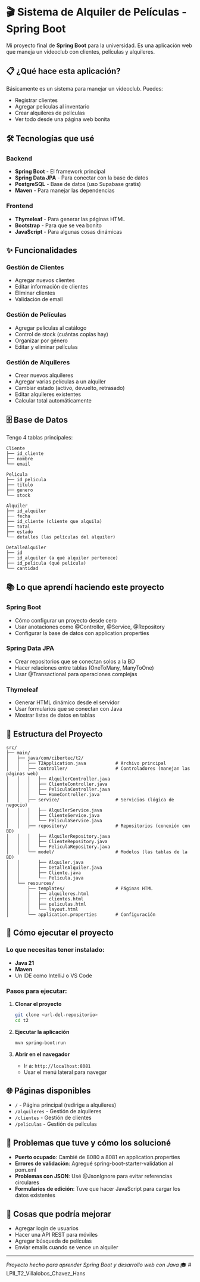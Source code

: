 # 🎬 Sistema de Alquiler de Películas - Spring Boot

Mi proyecto final de **Spring Boot** para la universidad. Es una aplicación web que maneja un videoclub con clientes, películas y alquileres.

## 📋 ¿Qué hace esta aplicación?

Básicamente es un sistema para manejar un videoclub. Puedes:
- Registrar clientes
- Agregar películas al inventario 
- Crear alquileres de películas
- Ver todo desde una página web bonita

## 🛠️ Tecnologías que usé

### **Backend**
- **Spring Boot** - El framework principal
- **Spring Data JPA** - Para conectar con la base de datos
- **PostgreSQL** - Base de datos (uso Supabase gratis)
- **Maven** - Para manejar las dependencias

### **Frontend**
- **Thymeleaf** - Para generar las páginas HTML
- **Bootstrap** - Para que se vea bonito
- **JavaScript** - Para algunas cosas dinámicas

## ✨ Funcionalidades

### **Gestión de Clientes**
- Agregar nuevos clientes
- Editar información de clientes
- Eliminar clientes
- Validación de email

### **Gestión de Películas**
- Agregar películas al catálogo
- Control de stock (cuántas copias hay)
- Organizar por género
- Editar y eliminar películas

### **Gestión de Alquileres**
- Crear nuevos alquileres
- Agregar varias películas a un alquiler
- Cambiar estado (activo, devuelto, retrasado)
- Editar alquileres existentes
- Calcular total automáticamente

## 🗄️ Base de Datos

Tengo 4 tablas principales:

```
Cliente
├── id_cliente 
├── nombre
└── email

Pelicula
├── id_pelicula
├── titulo
├── genero
└── stock

Alquiler
├── id_alquiler
├── fecha
├── id_cliente (cliente que alquila)
├── total
├── estado
└── detalles (las películas del alquiler)

DetalleAlquiler
├── id
├── id_alquiler (a qué alquiler pertenece)
├── id_pelicula (qué película)
└── cantidad
```

## 📚 Lo que aprendí haciendo este proyecto

### **Spring Boot**
- Cómo configurar un proyecto desde cero
- Usar anotaciones como @Controller, @Service, @Repository
- Configurar la base de datos con application.properties

### **Spring Data JPA**
- Crear repositorios que se conectan solos a la BD
- Hacer relaciones entre tablas (OneToMany, ManyToOne)
- Usar @Transactional para operaciones complejas

### **Thymeleaf**
- Generar HTML dinámico desde el servidor
- Usar formularios que se conectan con Java
- Mostrar listas de datos en tablas

## 📁 Estructura del Proyecto

```
src/
├── main/
│   ├── java/com/cibertec/t2/
│   │   ├── T2Application.java           # Archivo principal
│   │   ├── controller/                  # Controladores (manejan las páginas web)
│   │   │   ├── AlquilerController.java
│   │   │   ├── ClienteController.java
│   │   │   ├── PeliculaController.java
│   │   │   └── HomeController.java
│   │   ├── service/                     # Servicios (lógica de negocio)
│   │   │   ├── AlquilerService.java
│   │   │   ├── ClienteService.java
│   │   │   └── PeliculaService.java
│   │   ├── repository/                  # Repositorios (conexión con BD)
│   │   │   ├── AlquilerRepository.java
│   │   │   ├── ClienteRepository.java
│   │   │   └── PeliculaRepository.java
│   │   └── model/                       # Modelos (las tablas de la BD)
│   │       ├── Alquiler.java
│   │       ├── DetalleAlquiler.java
│   │       ├── Cliente.java
│   │       └── Pelicula.java
│   └── resources/
│       ├── templates/                   # Páginas HTML
│       │   ├── alquileres.html
│       │   ├── clientes.html
│       │   ├── peliculas.html
│       │   └── layout.html
│       └── application.properties       # Configuración
```

## 🚀 Cómo ejecutar el proyecto

### **Lo que necesitas tener instalado:**
- **Java 21** 
- **Maven**
- Un IDE como IntelliJ o VS Code

### **Pasos para ejecutar:**

1. **Clonar el proyecto**
   ```bash
   git clone <url-del-repositorio>
   cd t2
   ```

2. **Ejecutar la aplicación**
   ```bash
   mvn spring-boot:run
   ```

3. **Abrir en el navegador**
   - Ir a: `http://localhost:8081`
   - Usar el menú lateral para navegar

## 🌐 Páginas disponibles

- `/` - Página principal (redirige a alquileres)
- `/alquileres` - Gestión de alquileres
- `/clientes` - Gestión de clientes  
- `/peliculas` - Gestión de películas

## 🔧 Problemas que tuve y cómo los solucioné

- **Puerto ocupado**: Cambié de 8080 a 8081 en application.properties
- **Errores de validación**: Agregué spring-boot-starter-validation al pom.xml
- **Problemas con JSON**: Usé @JsonIgnore para evitar referencias circulares
- **Formularios de edición**: Tuve que hacer JavaScript para cargar los datos existentes

## 💭 Cosas que podría mejorar

- Agregar login de usuarios
- Hacer una API REST para móviles
- Agregar búsqueda de películas
- Enviar emails cuando se vence un alquiler

---

*Proyecto hecho para aprender Spring Boot y desarrollo web con Java* 🎓 # LPII_T2_Villalobos_Chavez_Hans
